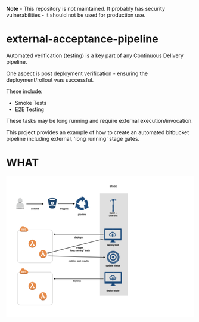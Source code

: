 **Note** - This repository is not maintained.  It probably has security vulnerabilities - it should not be used for production use.

# external-acceptance-pipeline

Automated verification (testing) is a key part of any Continuous Delivery pipeline.

One aspect is post deployment verification - ensuring the deployment/rollout was successful.

These include:
 - Smoke Tests
 - E2E Testing

These tasks may be long running and require external execution/invocation.

This project provides an example of how to create an automated bitbucket pipeline including external, 'long running' stage gates.

# WHAT

![pipeline-flow](doc/staged-deployment-gates/staged-deployment-gates.001.png)
 
